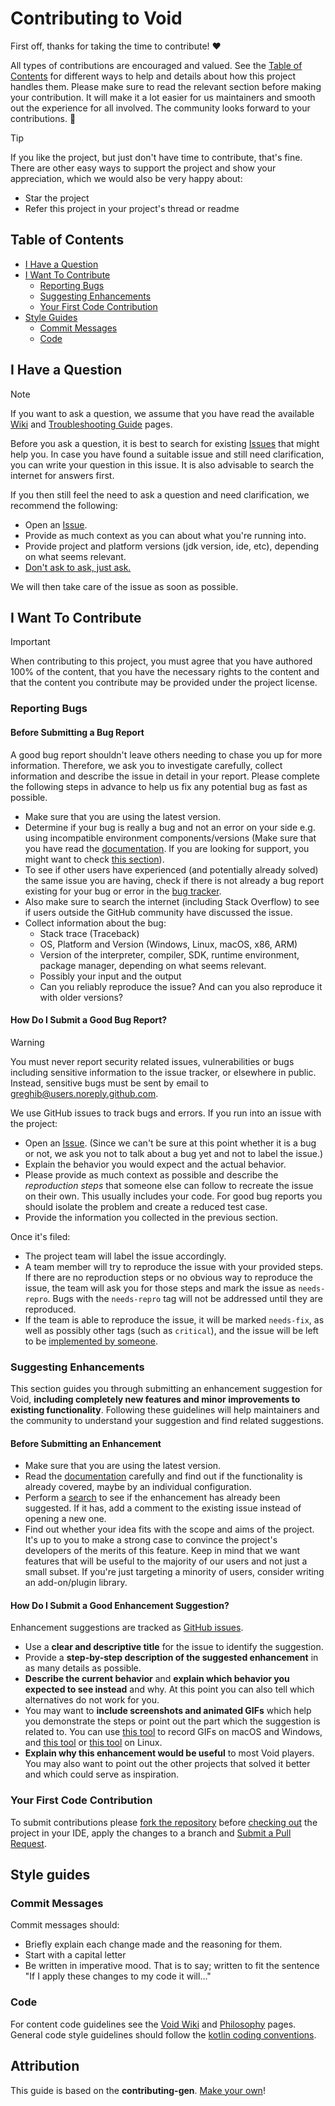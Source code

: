 # Contributing to Void

First off, thanks for taking the time to contribute! ❤️

All types of contributions are encouraged and valued. See the [Table of Contents](#table-of-contents) for different ways to help and details about how this project handles them. Please make sure to read the relevant section before making your contribution. It will make it a lot easier for us maintainers and smooth out the experience for all involved. The community looks forward to your contributions. 🎉

> [!TIP]
> If you like the project, but just don't have time to contribute, that's fine. There are other easy ways to support the project and show your appreciation, which we would also be very happy about:
> - Star the project
> - Refer this project in your project's thread or readme 

## Table of Contents

- [I Have a Question](#i-have-a-question)
- [I Want To Contribute](#i-want-to-contribute)
    - [Reporting Bugs](#reporting-bugs)
    - [Suggesting Enhancements](#suggesting-enhancements)
    - [Your First Code Contribution](#your-first-code-contribution)
- [Style Guides](#style-guides)
    - [Commit Messages](#commit-messages)
    - [Code](#code)



## I Have a Question

> [!NOTE]
> If you want to ask a question, we assume that you have read the available [Wiki](https://github.com/GregHib/void/wiki) and [Troubleshooting Guide](https://github.com/GregHib/void/wiki/troubleshooting/) pages.

Before you ask a question, it is best to search for existing [Issues](https://github.com/GregHib/void/issues) that might help you. In case you have found a suitable issue and still need clarification, you can write your question in this issue. It is also advisable to search the internet for answers first.

If you then still feel the need to ask a question and need clarification, we recommend the following:

- Open an [Issue](https://github.com/GregHib/void/issues/new).
- Provide as much context as you can about what you're running into.
- Provide project and platform versions (jdk version, ide, etc), depending on what seems relevant.
- [Don't ask to ask, just ask.](https://dontasktoask.com/)

We will then take care of the issue as soon as possible.

## I Want To Contribute

> [!IMPORTANT]
> When contributing to this project, you must agree that you have authored 100% of the content, that you have the necessary rights to the content and that the content you contribute may be provided under the project license.

### Reporting Bugs

#### Before Submitting a Bug Report

A good bug report shouldn't leave others needing to chase you up for more information. Therefore, we ask you to investigate carefully, collect information and describe the issue in detail in your report. Please complete the following steps in advance to help us fix any potential bug as fast as possible.

- Make sure that you are using the latest version.
- Determine if your bug is really a bug and not an error on your side e.g. using incompatible environment components/versions (Make sure that you have read the [documentation](https://github.com/GregHib/void/wiki). If you are looking for support, you might want to check [this section](#i-have-a-question)).
- To see if other users have experienced (and potentially already solved) the same issue you are having, check if there is not already a bug report existing for your bug or error in the [bug tracker](https://github.com/GregHib/void/issues?q=label%3Abug).
- Also make sure to search the internet (including Stack Overflow) to see if users outside the GitHub community have discussed the issue.
- Collect information about the bug:
    - Stack trace (Traceback)
    - OS, Platform and Version (Windows, Linux, macOS, x86, ARM)
    - Version of the interpreter, compiler, SDK, runtime environment, package manager, depending on what seems relevant.
    - Possibly your input and the output
    - Can you reliably reproduce the issue? And can you also reproduce it with older versions?

#### How Do I Submit a Good Bug Report?

> [!WARNING]
> You must never report security related issues, vulnerabilities or bugs including sensitive information to the issue tracker, or elsewhere in public. Instead, sensitive bugs must be sent by email to <greghib@users.noreply.github.com>.

We use GitHub issues to track bugs and errors. If you run into an issue with the project:

- Open an [Issue](https://github.com/GregHib/void/issues/new). (Since we can't be sure at this point whether it is a bug or not, we ask you not to talk about a bug yet and not to label the issue.)
- Explain the behavior you would expect and the actual behavior.
- Please provide as much context as possible and describe the *reproduction steps* that someone else can follow to recreate the issue on their own. This usually includes your code. For good bug reports you should isolate the problem and create a reduced test case.
- Provide the information you collected in the previous section.

Once it's filed:

- The project team will label the issue accordingly.
- A team member will try to reproduce the issue with your provided steps. If there are no reproduction steps or no obvious way to reproduce the issue, the team will ask you for those steps and mark the issue as `needs-repro`. Bugs with the `needs-repro` tag will not be addressed until they are reproduced.
- If the team is able to reproduce the issue, it will be marked `needs-fix`, as well as possibly other tags (such as `critical`), and the issue will be left to be [implemented by someone](#your-first-code-contribution).

### Suggesting Enhancements

This section guides you through submitting an enhancement suggestion for Void, **including completely new features and minor improvements to existing functionality**. Following these guidelines will help maintainers and the community to understand your suggestion and find related suggestions.

#### Before Submitting an Enhancement

- Make sure that you are using the latest version.
- Read the [documentation](https://github.com/GregHib/void/wiki) carefully and find out if the functionality is already covered, maybe by an individual configuration.
- Perform a [search](https://github.com/GregHib/void/issues) to see if the enhancement has already been suggested. If it has, add a comment to the existing issue instead of opening a new one.
- Find out whether your idea fits with the scope and aims of the project. It's up to you to make a strong case to convince the project's developers of the merits of this feature. Keep in mind that we want features that will be useful to the majority of our users and not just a small subset. If you're just targeting a minority of users, consider writing an add-on/plugin library.

#### How Do I Submit a Good Enhancement Suggestion?

Enhancement suggestions are tracked as [GitHub issues](https://github.com/GregHib/void/issues).

- Use a **clear and descriptive title** for the issue to identify the suggestion.
- Provide a **step-by-step description of the suggested enhancement** in as many details as possible.
- **Describe the current behavior** and **explain which behavior you expected to see instead** and why. At this point you can also tell which alternatives do not work for you.
- You may want to **include screenshots and animated GIFs** which help you demonstrate the steps or point out the part which the suggestion is related to. You can use [this tool](https://www.cockos.com/licecap/) to record GIFs on macOS and Windows, and [this tool](https://github.com/colinkeenan/silentcast) or [this tool](https://github.com/GNOME/byzanz) on Linux.
- **Explain why this enhancement would be useful** to most Void players. You may also want to point out the other projects that solved it better and which could serve as inspiration.

### Your First Code Contribution

To submit contributions please [fork the repository](https://github.com/GregHib/void/fork) before [checking out](README.md#development) the project in your IDE, apply the changes to a branch and [Submit a Pull Request](https://github.com/GregHib/void/pulls).

## Style guides

### Commit Messages

Commit messages should:
* Briefly explain each change made and the reasoning for them.
* Start with a capital letter
* Be written in imperative mood. That is to say; written to fit the sentence "If I apply these changes to my code it will..."

### Code

For content code guidelines see the [Void Wiki](https://github.com/GregHib/void/wiki) and [Philosophy](https://github.com/GregHib/void/wiki/philosophy) pages.
General code style guidelines should follow the [kotlin coding conventions](https://kotlinlang.org/docs/coding-conventions.html).

## Attribution
This guide is based on the **contributing-gen**. [Make your own](https://github.com/bttger/contributing-gen)!
